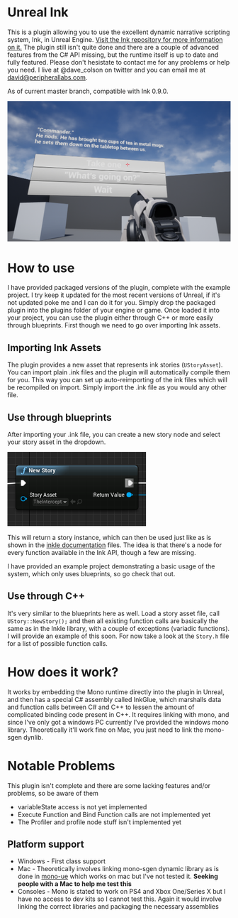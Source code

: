 # Unreal Ink

This is a plugin allowing you to use the excellent dynamic narrative scripting system, Ink, in Unreal Engine. [Visit the Ink repository for more information on it.](https://github.com/inkle/ink) The plugin still isn't quite done and there are a couple of advanced features from the C# API missing, but the runtime itself is up to date and fully featured. Please don't hesistate to contact me for any problems or help you need. I live at @dave_colson on twitter and you can email me at david@peripherallabs.com.

As of current master branch, compatible with Ink 0.9.0.

![Example Project](Documentation/Example.png)

# How to use 

I have provided packaged versions of the plugin, complete with the example project. I try keep it updated for the most recent versions of Unreal, if it's not updated poke me and I can do it for you. Simply drop the packaged plugin into the plugins folder of your engine or game. Once loaded it into your project, you can use the plugin either through C++ or more easily through blueprints. First though we need to go over importing Ink assets. 

## Importing Ink Assets

The plugin provides a new asset that represents ink stories (`UStoryAsset`). You can import plain .ink files and the plugin will automatically compile them for you. This way you can set up auto-reimporting of the ink files which will be recompiled on import. Simply import the .ink file as you would any other file.

## Use through blueprints

After importing your .ink file, you can create a new story node and select your story asset in the dropdown.

![New Story](Documentation/NewStoryNode.png)

This will return a story instance, which can then be used just like as is shown in the [inkle documentation](https://github.com/inkle/ink/blob/master/Documentation/RunningYourInk.md) files. The idea is that there's a node for every function available in the Ink API, though a few are missing.

I have provided an example project demonstrating a basic usage of the system, which only uses blueprints, so go check that out.

## Use through C++

It's very similar to the blueprints here as well. Load a story asset file, call `UStory::NewStory();` and then all existing function calls are basically the same as in the Inkle library, with a couple of exceptions (variadic functions). I will provide an example of this soon. For now take a look at the `Story.h` file for a list of possible function calls.

# How does it work?

It works by embedding the Mono runtime directly into the plugin in Unreal, and then has a special C# assembly called InkGlue, which marshalls data and function calls between C# and C++ to lessen the amount of complicated binding code present in C++. It requires linking with mono, and since I've only got a windows PC currently I've provided the windows mono library. Theoretically it'll work fine on Mac, you just need to link the mono-sgen dynlib.

# Notable Problems

This plugin isn't complete and there are some lacking features and/or problems, so be aware of them

- variableState access is not yet implemented
- Execute Function and Bind Function calls are not implemented yet
- The Profiler and profile node stuff isn't implemented yet

## Platform support

- Windows - First class support
- Mac - Theoretically involves linking mono-sgen dynamic library as is done in [mono-ue](https://mono-ue.github.io/) which works on mac but I've not tested it. **Seeking people with a Mac to help me test this**
- Consoles - Mono is stated to work on PS4 and Xbox One/Series X but I have no access to dev kits so I cannot test this. Again it would involve linking the correct libraries and packaging the necessary assemblies 
